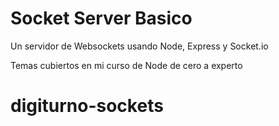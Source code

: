 # Socket Server Basico

Un servidor de Websockets usando Node, Express y Socket.io

Temas cubiertos en mi curso de Node de cero a experto
# digiturno-sockets
